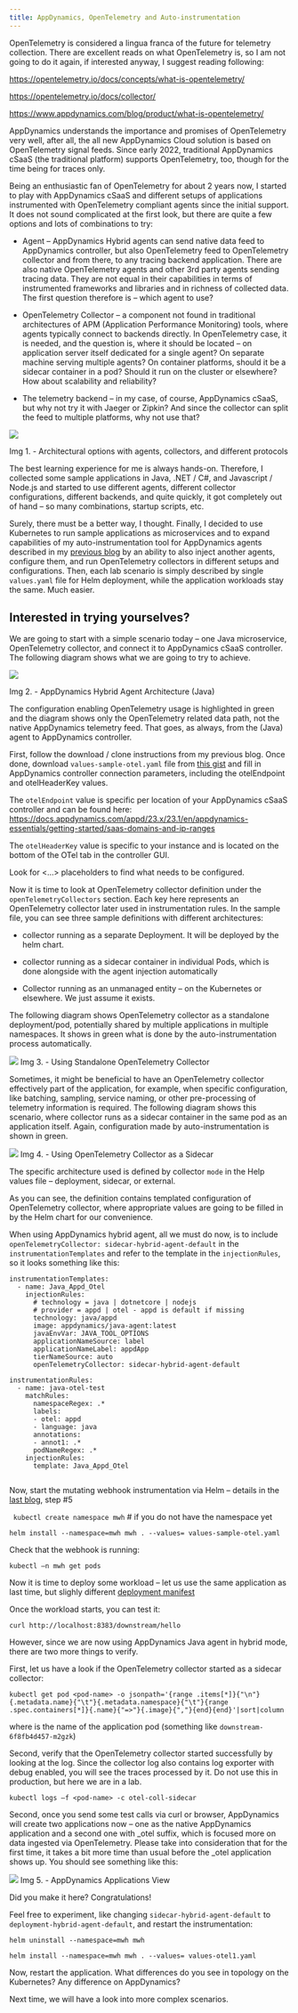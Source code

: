 ```yaml
---
title: AppDynamics, OpenTelemetry and Auto-instrumentation 
---
```


OpenTelemetry is considered a lingua franca of the future for telemetry collection. There are excellent reads on what OpenTelemetry is, so I am not going to do it again, if interested anyway, I suggest reading following: 

https://opentelemetry.io/docs/concepts/what-is-opentelemetry/ 

https://opentelemetry.io/docs/collector/ 

https://www.appdynamics.com/blog/product/what-is-opentelemetry/ 

 

AppDynamics understands the importance and promises of OpenTelemetry very well, after all, the all new AppDynamics Cloud solution is based on OpenTelemetry signal feeds. Since early 2022, traditional AppDynamics cSaaS (the traditional platform) supports OpenTelemetry, too, though for the time being for traces only.  

 

Being an enthusiastic fan of OpenTelemetry for about 2 years now, I started to play with AppDynamics cSaaS and different setups of applications instrumented with OpenTelemetry compliant agents since the initial support. It does not sound complicated at the first look, but there are quite a few options and lots of combinations to try: 

- Agent – AppDynamics Hybrid agents can send native data feed to AppDynamics controller, but also OpenTelemetry feed to OpenTelemetry collector and from there, to any tracing backend application. There are also native OpenTelemetry agents and other 3rd party agents sending tracing data. They are not equal in their capabilities in terms of instrumented frameworks and libraries and in richness of collected data. The first question therefore is – which agent to use? 

- OpenTelemetry Collector – a component not found in traditional architectures of APM (Application Performance Monitoring) tools, where agents typically connect to backends directly. In OpenTelemetry case, it is needed, and the question is, where it should be located – on application server itself dedicated for a single agent? On separate machine serving multiple agents? On container platforms, should it be a sidecar container in a pod? Should it run on the cluster or elsewhere? How about scalability and reliability? 

- The telemetry backend – in my case, of course, AppDynamics cSaaS, but why not try it with Jaeger or Zipkin? And since the collector can split the feed to multiple platforms, why not use that? 

![](<../images/mwh-otel-1/agt-coll-bck-arch.drawio.svg>)

Img 1. -  Architectural options with agents, collectors, and different protocols

 
The best learning experience for me is always hands-on. Therefore, I collected some sample applications in Java, .NET / C#, and Javascript / Node.js and started to use different agents, different collector configurations, different backends, and quite quickly, it got completely out of hand – so many combinations, startup scripts, etc. 

 
Surely, there must be a better way, I thought. Finally, I decided to use Kubernetes to run sample applications as microservices and to expand capabilities of my auto-instrumentation tool for AppDynamics agents described in my [previous blog](</_posts/2023-01-02-appd-mwh-blog.md>) by an ability to also inject another agents, configure them, and run OpenTelemetry collectors in different setups and configurations. Then, each lab scenario is simply described by single `values.yaml` file for Helm deployment, while the application workloads stay the same. Much easier. 

## Interested in trying yourselves? 

We are going to start with a simple scenario today – one Java microservice, OpenTelemetry collector, and connect it to AppDynamics cSaaS controller. The following diagram shows what we are going to try to achieve. 

![](<../images/mwh-otel-1/agt-appd-hybrid.drawio.svg>) 

Img 2. - AppDynamics Hybrid Agent Architecture (Java)

The configuration enabling OpenTelemetry usage is highlighted in green and the diagram shows only the OpenTelemetry related data path, not the native AppDynamics telemetry feed. That goes, as always, from the (Java) agent to AppDynamics controller.

First, follow the download / clone instructions from my previous blog. Once done, download `values-sample-otel.yaml` file from [this gist](<https://gist.github.com/chrlic/967fb9308bd778e570e91a11f7f467f4#file-values-sample-otel-yaml>) and fill in AppDynamics controller connection parameters, including the otelEndpoint and otelHeaderKey values.  

 

The `otelEndpoint` value is specific per location of your AppDynamics cSaaS controller and can be found here: https://docs.appdynamics.com/appd/23.x/23.1/en/appdynamics-essentials/getting-started/saas-domains-and-ip-ranges 

 

The `otelHeaderKey` value is specific to your instance and is located on the bottom of the OTel tab in the controller GUI. 

Look for <…> placeholders to find what needs to be configured. 

Now it is time to look at OpenTelemetry collector definition under the `openTelemetryCollectors` section. Each key here represents an OpenTelemetry collector later used in instrumentation rules. In the sample file, you can see three sample definitions with different architectures: 

- collector running as a separate Deployment. It will be deployed by the helm chart. 

- collector running as a sidecar container in individual Pods, which is done alongside with the agent injection automatically 

- Collector running as an unmanaged entity – on the Kubernetes or elsewhere. We just assume it exists. 

 
The following diagram shows OpenTelemetry collector as a standalone deployment/pod, potentially shared by multiple applications in multiple namespaces. It shows in green what is done by the auto-instrumentation process automatically. 

 
![](<../images/mwh-otel-1/k8s-agent-arch-depl.drawio.svg>)
Img 3. - Using Standalone OpenTelemetry Collector 

 
Sometimes, it might be beneficial to have an OpenTelemetry collector effectively part of the application, for example, when specific configuration, like batching, sampling, service naming, or other pre-processing of telemetry information is required. The following diagram shows this scenario, where collector runs as a sidecar container in the same pod as an application itself. Again, configuration made by auto-instrumentation is shown in green. 

 
![](<../images/mwh-otel-1/k8s-agent-arch-side.drawio.svg>)
Img 4. - Using OpenTelemetry Collector as a Sidecar 

 

The specific architecture used is defined by collector `mode` in the Help values file – deployment, sidecar, or external. 

 

As you can see, the definition contains templated configuration of OpenTelemetry collector, where appropriate values are going to be filled in by the Helm chart for our convenience.  

 

When using AppDynamics hybrid agent, all we must do now, is to include `openTelemetryCollector: sidecar-hybrid-agent-default` in the `instrumentationTemplates` and refer to the template in the `injectionRules`, so it looks something like this: 

 

``` 
instrumentationTemplates:
  - name: Java_Appd_Otel
    injectionRules:
      # technology = java | dotnetcore | nodejs
      # provider = appd | otel - appd is default if missing
      technology: java/appd
      image: appdynamics/java-agent:latest
      javaEnvVar: JAVA_TOOL_OPTIONS
      applicationNameSource: label
      applicationNameLabel: appdApp
      tierNameSource: auto
      openTelemetryCollector: sidecar-hybrid-agent-default

instrumentationRules:
  - name: java-otel-test
    matchRules:
      namespaceRegex: .*
      labels:
      - otel: appd
      - language: java
      annotations:
      - annot1: .*
      podNameRegex: .*
    injectionRules:
      template: Java_Appd_Otel
 
``` 

 

Now, start the mutating webhook instrumentation via Helm – details in the [last blog](</_posts/2023-01-02-appd-mwh-blog.md>), step #5 

` kubectl create namespace mwh` # if you do not have the namespace yet 

`helm install --namespace=mwh mwh . --values= values-sample-otel.yaml`  

Check that the webhook is running: 

`kubectl –n mwh get pods` 

 

Now it is time to deploy some workload – let us use the same application as last time, but slighly different [deployment manifest](<https://gist.github.com/chrlic/967fb9308bd778e570e91a11f7f467f4#file-d-downstream-yaml>)
 

Once the workload starts, you can test it:

`curl http://localhost:8383/downstream/hello`

However, since we are now using AppDynamics Java agent in hybrid mode, there are two more things to verify. 

 

First, let us have a look if the OpenTelemetry collector started as a sidecar collector: 

`kubectl get pod <pod-name> -o jsonpath='{range .items[*]}{"\n"}{.metadata.name}{"\t"}{.metadata.namespace}{"\t"}{range .spec.containers[*]}{.name}{"=>"}{.image}{","}{end}{end}'|sort|column` 

where <pod-name> is the name of the application pod (something like `downstream-6f8fb4d457-m2gzk`)


Second, verify that the OpenTelemetry collector started successfully by looking at the log. Since the collector log also contains log exporter with debug enabled, you will see the traces processed by it. Do not use this in production, but here we are in a lab. 

`kubectl logs –f <pod-name> -c otel-coll-sidecar` 

Second, once you send some test calls via curl or browser, AppDynamics will create two applications now – one as the native AppDynamics application and a second one with _otel suffix, which is focused more on data ingested via OpenTelemetry. Please take into consideration that for the first time, it takes a bit more time than usual before the _otel application shows up. You should see something like this:

 
![](<../images/mwh-otel-1/appd-otel-apps.png>)
Img 5. - AppDynamics Applications View 

 

Did you make it here? Congratulations!


Feel free to experiment, like changing `sidecar-hybrid-agent-default` to ` deployment-hybrid-agent-default`, and restart the instrumentation: 

`helm uninstall --namespace=mwh mwh` 

`helm install --namespace=mwh mwh . --values= values-otel1.yaml` 

 
Now, restart the application. What differences do you see in topology on the Kubernetes? Any difference on AppDynamics? 


Next time, we will have a look into more complex scenarios.  

 

 

  
